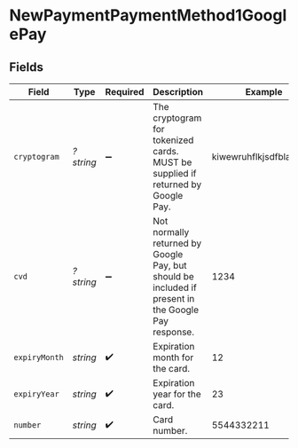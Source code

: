 # NewPaymentPaymentMethod1GooglePay


## Fields

| Field                                                                                              | Type                                                                                               | Required                                                                                           | Description                                                                                        | Example                                                                                            |
| -------------------------------------------------------------------------------------------------- | -------------------------------------------------------------------------------------------------- | -------------------------------------------------------------------------------------------------- | -------------------------------------------------------------------------------------------------- | -------------------------------------------------------------------------------------------------- |
| `cryptogram`                                                                                       | *?string*                                                                                          | :heavy_minus_sign:                                                                                 | The cryptogram for tokenized cards. MUST be supplied if returned by Google Pay.                    | kiwewruhflkjsdfblaseabc                                                                            |
| `cvd`                                                                                              | *?string*                                                                                          | :heavy_minus_sign:                                                                                 | Not normally returned by Google Pay, but should be included if present in the Google Pay response. | 1234                                                                                               |
| `expiryMonth`                                                                                      | *string*                                                                                           | :heavy_check_mark:                                                                                 | Expiration month for the card.                                                                     | 12                                                                                                 |
| `expiryYear`                                                                                       | *string*                                                                                           | :heavy_check_mark:                                                                                 | Expiration year for the card.                                                                      | 23                                                                                                 |
| `number`                                                                                           | *string*                                                                                           | :heavy_check_mark:                                                                                 | Card number.                                                                                       | 5544332211                                                                                         |